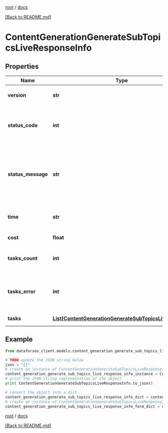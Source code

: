 [root](./../ "root") / [docs](./ "docs")

[[Back to README.md]](./../README.md "[Back to README.md]")

# ContentGenerationGenerateSubTopicsLiveResponseInfo

## Properties

Name | Type | Description | Notes
------------ | ------------- | ------------- | -------------
**version** | **str** | the current version of the API | [optional]
**status_code** | **int** | general status code you can find the full list of the response codes here | [optional]
**status_message** | **str** | general informational message you can find the full list of general informational messages here | [optional]
**time** | **str** | total execution time, seconds | [optional]
**cost** | **float** | total tasks cost, USD | [optional]
**tasks_count** | **int** | the number of tasks in the tasks array | [optional]
**tasks_error** | **int** | the number of tasks in the tasks array returned with an error | [optional]
**tasks** | [**List[ContentGenerationGenerateSubTopicsLiveTaskInfo]**](ContentGenerationGenerateSubTopicsLiveTaskInfo.md) | array of tasks | [optional]

## Example

```python
from dataforseo_client.models.content_generation_generate_sub_topics_live_response_info import ContentGenerationGenerateSubTopicsLiveResponseInfo

# TODO update the JSON string below
json = "{}"
# create an instance of ContentGenerationGenerateSubTopicsLiveResponseInfo from a JSON string
content_generation_generate_sub_topics_live_response_info_instance = ContentGenerationGenerateSubTopicsLiveResponseInfo.from_json(json)
# print the JSON string representation of the object
print ContentGenerationGenerateSubTopicsLiveResponseInfo.to_json()

# convert the object into a dict
content_generation_generate_sub_topics_live_response_info_dict = content_generation_generate_sub_topics_live_response_info_instance.to_dict()
# create an instance of ContentGenerationGenerateSubTopicsLiveResponseInfo from a dict
content_generation_generate_sub_topics_live_response_info_form_dict = content_generation_generate_sub_topics_live_response_info.from_dict(content_generation_generate_sub_topics_live_response_info_dict)
```

  

[root](./../ "root") / [docs](./ "docs")

[[Back to README.md]](./../README.md "[Back to README.md]")